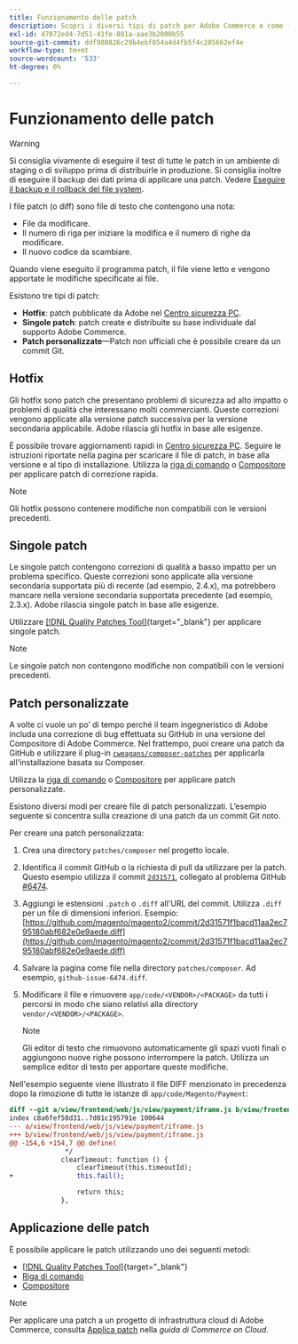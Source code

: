 ```yaml
---
title: Funzionamento delle patch
description: Scopri i diversi tipi di patch per Adobe Commerce e come funzionano.
exl-id: d7072ed4-7d51-41fe-881a-aae3b2000b55
source-git-commit: ddf988826c29b4ebf054a4d4fb5f4c285662ef4e
workflow-type: tm+mt
source-wordcount: '533'
ht-degree: 0%

---
```


# Funzionamento delle patch

>[!WARNING]
>
>Si consiglia vivamente di eseguire il test di tutte le patch in un ambiente di staging o di sviluppo prima di distribuirle in produzione. Si consiglia inoltre di eseguire il backup dei dati prima di applicare una patch. Vedere [Eseguire il backup e il rollback del file system](../../installation/tutorials/backup.md).

I file patch (o diff) sono file di testo che contengono una nota:

- File da modificare.
- Il numero di riga per iniziare la modifica e il numero di righe da modificare.
- Il nuovo codice da scambiare.

Quando viene eseguito il programma patch, il file viene letto e vengono apportate le modifiche specificate ai file.

Esistono tre tipi di patch:

- **Hotfix**: patch pubblicate da Adobe nel [Centro sicurezza PC](https://magento.com/security/patches).
- **Singole patch**: patch create e distribuite su base individuale dal supporto Adobe Commerce.
- **Patch personalizzate**—Patch non ufficiali che è possibile creare da un commit Git.

## Hotfix

Gli hotfix sono patch che presentano problemi di sicurezza ad alto impatto o problemi di qualità che interessano molti commercianti. Queste correzioni vengono applicate alla versione patch successiva per la versione secondaria applicabile. Adobe rilascia gli hotfix in base alle esigenze.

È possibile trovare aggiornamenti rapidi in [Centro sicurezza PC](https://magento.com/security/patches). Seguire le istruzioni riportate nella pagina per scaricare il file di patch, in base alla versione e al tipo di installazione. Utilizza la [riga di comando](../patches/apply.md#) o [Compositore](../patches/apply.md) per applicare patch di correzione rapida.

>[!NOTE]
>
>Gli hotfix possono contenere modifiche non compatibili con le versioni precedenti.

## Singole patch

Le singole patch contengono correzioni di qualità a basso impatto per un problema specifico. Queste correzioni sono applicate alla versione secondaria supportata più di recente (ad esempio, 2.4.x), ma potrebbero mancare nella versione secondaria supportata precedente (ad esempio, 2.3.x). Adobe rilascia singole patch in base alle esigenze.

Utilizzare [[!DNL Quality Patches Tool]](https://experienceleague.adobe.com/tools/commerce-quality-patches/index.html?lang=it){target="_blank"} per applicare singole patch.

>[!NOTE]
>
>Le singole patch non contengono modifiche non compatibili con le versioni precedenti.

## Patch personalizzate

A volte ci vuole un po’ di tempo perché il team ingegneristico di Adobe includa una correzione di bug effettuata su GitHub in una versione del Compositore di Adobe Commerce. Nel frattempo, puoi creare una patch da GitHub e utilizzare il plug-in [`cweagans/composer-patches`](https://github.com/cweagans/composer-patches/) per applicarla all&#39;installazione basata su Composer.

Utilizza la [riga di comando](apply.md#command-line) o [Compositore](apply.md#composer) per applicare patch personalizzate.

Esistono diversi modi per creare file di patch personalizzati. L’esempio seguente si concentra sulla creazione di una patch da un commit Git noto.

Per creare una patch personalizzata:

1. Crea una directory `patches/composer` nel progetto locale.
1. Identifica il commit GitHub o la richiesta di pull da utilizzare per la patch. Questo esempio utilizza il commit [`2d31571`](https://github.com/magento/magento2/commit/2d31571f1bacd11aa2ec795180abf682e0e9aede), collegato al problema GitHub [#6474](https://github.com/magento/magento2/issues/6474).
1. Aggiungi le estensioni `.patch` o `.diff` all&#39;URL del commit. Utilizza `.diff` per un file di dimensioni inferiori. Esempio: [https://github.com/magento/magento2/commit/2d31571f1bacd11aa2ec795180abf682e0e9aede.diff](https://github.com/magento/magento2/commit/2d31571f1bacd11aa2ec795180abf682e0e9aede.diff)
1. Salvare la pagina come file nella directory `patches/composer`. Ad esempio, `github-issue-6474.diff`.
1. Modificare il file e rimuovere `app/code/<VENDOR>/<PACKAGE>` da tutti i percorsi in modo che siano relativi alla directory `vendor/<VENDOR>/<PACKAGE>`.

   >[!NOTE]
   >
   >Gli editor di testo che rimuovono automaticamente gli spazi vuoti finali o aggiungono nuove righe possono interrompere la patch. Utilizza un semplice editor di testo per apportare queste modifiche.

Nell&#39;esempio seguente viene illustrato il file DIFF menzionato in precedenza dopo la rimozione di tutte le istanze di `app/code/Magento/Payment`:

```diff
diff --git a/view/frontend/web/js/view/payment/iframe.js b/view/frontend/web/js/view/payment/iframe.js
index c8a6fef58d31..7d01c195791e 100644
--- a/view/frontend/web/js/view/payment/iframe.js
+++ b/view/frontend/web/js/view/payment/iframe.js
@@ -154,6 +154,7 @@ define(
              */
             clearTimeout: function () {
                 clearTimeout(this.timeoutId);
+                this.fail();

                 return this;
             },
```

## Applicazione delle patch

È possibile applicare le patch utilizzando uno dei seguenti metodi:

- [[!DNL Quality Patches Tool]](https://experienceleague.adobe.com/tools/commerce-quality-patches/index.html?lang=it){target="_blank"}
- [Riga di comando](/help/upgrade/patches/apply.md#command-line)
- [Compositore](/help/upgrade/patches/apply.md#composer)

>[!NOTE]
>
>Per applicare una patch a un progetto di infrastruttura cloud di Adobe Commerce, consulta [Applica patch](https://experienceleague.adobe.com/docs/commerce-cloud-service/user-guide/develop/upgrade/apply-patches.html?lang=it) nella _guida di Commerce on Cloud_.
